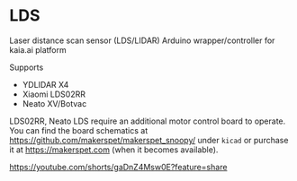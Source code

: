 # LDS
Laser distance scan sensor (LDS/LIDAR) Arduino wrapper/controller for kaia.ai platform

Supports
- YDLIDAR X4
- Xiaomi LDS02RR
- Neato XV/Botvac

LDS02RR, Neato LDS require an additional motor control board to operate.
You can find the board schematics at https://github.com/makerspet/makerspet_snoopy/ under `kicad` or purchase it at https://makerspet.com (when it becomes available).

https://youtube.com/shorts/gaDnZ4Msw0E?feature=share
